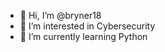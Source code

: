 - 👋 Hi, I’m @bryner18
- 👀 I’m interested in Cybersecurity
- 🌱 I’m currently learning Python

<!---
bryner18/bryner18 is a ✨ special ✨ repository because its `README.md` (this file) appears on your GitHub profile.
You can click the Preview link to take a look at your changes.
--->
